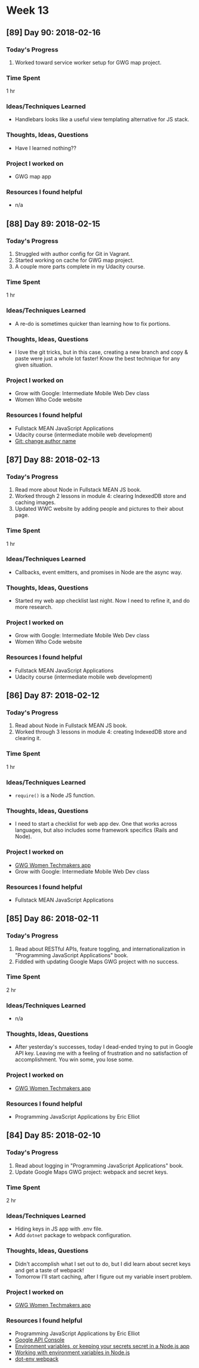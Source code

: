 # Week 13

## [89] Day 90: 2018-02-16

### Today's Progress

1. Worked toward service worker setup for GWG map project.

### Time Spent

1 hr

### Ideas/Techniques Learned

- Handlebars looks like a useful view templating alternative for JS stack.

### Thoughts, Ideas, Questions

- Have I learned nothing??

### Project I worked on

- GWG map app

### Resources I found helpful

- n/a

## [88] Day 89: 2018-02-15

### Today's Progress

1. Struggled with author config for Git in Vagrant.
2. Started working on cache for GWG map project.
3. A couple more parts complete in my Udacity course.

### Time Spent

1 hr

### Ideas/Techniques Learned

- A re-do is sometimes quicker than learning how to fix portions.

### Thoughts, Ideas, Questions

- I love the git tricks, but in this case, creating a new branch and copy & paste were just a whole lot faster! Know the best technique for any given situation.

### Project I worked on

- Grow with Google: Intermediate Mobile Web Dev class
- Women Who Code website

### Resources I found helpful

- Fullstack MEAN JavaScript Applications
- Udacity course (intermediate mobile web development)
- [Git: change author name](https://www.git-tower.com/learn/git/faq/change-author-name-email)

## [87] Day 88: 2018-02-13

### Today's Progress

1. Read more about Node in Fullstack MEAN JS book.
2. Worked through 2 lessons in module 4: clearing IndexedDB store and caching images.
3. Updated WWC website by adding people and pictures to their about page.

### Time Spent

1 hr

### Ideas/Techniques Learned

- Callbacks, event emitters, and promises in Node are the async way.

### Thoughts, Ideas, Questions

- Started my web app checklist last night. Now I need to refine it, and do more research.

### Project I worked on

- Grow with Google: Intermediate Mobile Web Dev class
- Women Who Code website

### Resources I found helpful

- Fullstack MEAN JavaScript Applications
- Udacity course (intermediate mobile web development)

## [86] Day 87: 2018-02-12

### Today's Progress

1. Read about Node in Fullstack MEAN JS book.
2. Worked through 3 lessons in module 4: creating IndexedDB store and clearing it.

### Time Spent

1 hr

### Ideas/Techniques Learned

- `require()` is a Node JS function.

### Thoughts, Ideas, Questions

- I need to start a checklist for web app dev. One that works across languages, but also includes some framework specifics (Rails and Node).

### Project I worked on

- [GWG Women Techmakers app](https://github.com/gwg-women/gwg-women-techmakers)
- Grow with Google: Intermediate Mobile Web Dev class

### Resources I found helpful

- Fullstack MEAN JavaScript Applications

## [85] Day 86: 2018-02-11

### Today's Progress

1. Read about RESTful APIs, feature toggling, and internationalization in "Programming JavaScript Applications" book.
2. Fiddled with updating Google Maps GWG project with no success.

### Time Spent

2 hr

### Ideas/Techniques Learned

- n/a

### Thoughts, Ideas, Questions

- After yesterday's successes, today I dead-ended trying to put in Google API key. Leaving me with a feeling of frustration and no satisfaction of accomplishment. You win some, you lose some.

### Project I worked on

- [GWG Women Techmakers app](https://github.com/gwg-women/gwg-women-techmakers)

### Resources I found helpful

- Programming JavaScript Applications by Eric Elliot

## [84] Day 85: 2018-02-10

### Today's Progress

1. Read about logging in "Programming JavaScript Applications" book.
2. Update Google Maps GWG project: webpack and secret keys.

### Time Spent

2 hr

### Ideas/Techniques Learned

- Hiding keys in JS app with .env file.
- Add `dotnet` package to webpack configuration.

### Thoughts, Ideas, Questions

- Didn't accomplish what I set out to do, but I did learn about secret keys and get a taste of webpack!
- Tomorrow I'll start caching, after I figure out my variable insert problem.

### Project I worked on

- [GWG Women Techmakers app](https://github.com/gwg-women/gwg-women-techmakers)

### Resources I found helpful

- Programming JavaScript Applications by Eric Elliot
- [Google API Console](https://console.developers.google.com/apis/)
- [Environment variables, or keeping your secrets secret in a Node.js app](https://medium.com/ibm-watson-data-lab/environment-variables-or-keeping-your-secrets-secret-in-a-node-js-app-99019dfff716)
- [Working with environment variables in Node.js](https://www.twilio.com/blog/2017/08/working-with-environment-variables-in-node-js.html)
- [dot-env webpack](https://www.npmjs.com/package/dotenv-webpack)